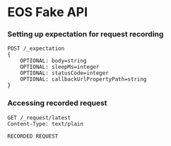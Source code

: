 # EOS Fake API

### Setting up expectation for request recording
```
POST /_expectation
{
    OPTIONAL: body=string
    OPTIONAL: sleepMs=integer
    OPTIONAL: statusCode=integer
    OPTIONAL: callbackUrlPropertyPath=string
}
```

### Accessing recorded request
```
GET /_request/latest
Content-Type: text/plain

RECORDED REQUEST
```
